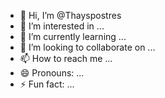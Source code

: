 - 👋 Hi, I’m @Thayspostres
- 👀 I’m interested in ...
- 🌱 I’m currently learning ...
- 💞️ I’m looking to collaborate on ...
- 📫 How to reach me ...
- 😄 Pronouns: ...
- ⚡ Fun fact: ...

<!---
Thayspostres/Thayspostres is a ✨ special ✨ repository because its `README.md` (this file) appears on your GitHub profile.
You can click the Preview link to take a look at your changes.
--->
